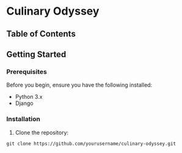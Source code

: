 <h1>Culinary Odyssey</h1>

<h2>Table of Contents</h2>

<h2>Getting Started</h2>

<h3>Prerequisites</h3>

<p>Before you begin, ensure you have the following installed:</p>

<ul>
    <li>Python 3.x</li>
    <li>Django</li>
</ul>

<h3>Installation</h3>

<ol>
    <li>Clone the repository:</li>
</ol>

<pre><code>git clone https://github.com/yourusername/culinary-odyssey.git
</code></pre>
